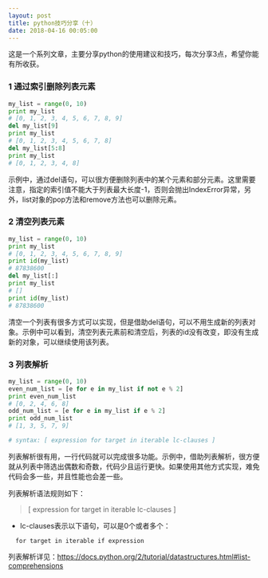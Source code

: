 ```yaml
---
layout: post
title: python技巧分享（十）
date: 2018-04-16 00:05:00
---
```


这是一个系列文章，主要分享python的使用建议和技巧，每次分享3点，希望你能有所收获。

### 1 通过索引删除列表元素

```python
my_list = range(0, 10)
print my_list
# [0, 1, 2, 3, 4, 5, 6, 7, 8, 9]
del my_list[9]
print my_list
# [0, 1, 2, 3, 4, 5, 6, 7, 8]
del my_list[5:8]
print my_list
# [0, 1, 2, 3, 4, 8]
```

示例中，通过del语句，可以很方便删除列表中的某个元素和部分元素。这里需要注意，指定的索引值不能大于列表最大长度-1，否则会抛出IndexError异常，另外，list对象的pop方法和remove方法也可以删除元素。

### 2 清空列表元素

```python
my_list = range(0, 10)
print my_list
# [0, 1, 2, 3, 4, 5, 6, 7, 8, 9]
print id(my_list)
# 87838600
del my_list[:]
print my_list
# []
print id(my_list)
# 87838600
```

清空一个列表有很多方式可以实现，但是借助del语句，可以不用生成新的列表对象。示例中可以看到，清空列表元素前和清空后，列表的id没有改变，即没有生成新的对象，可以继续使用该列表。

### 3 列表解析

```python
my_list = range(0, 10)
even_num_list = [e for e in my_list if not e % 2]
print even_num_list
# [0, 2, 4, 6, 8]
odd_num_list = [e for e in my_list if e % 2]
print odd_num_list
# [1, 3, 5, 7, 9]

# syntax: [ expression for target in iterable lc-clauses ]
```

列表解析很有用，一行代码就可以完成很多功能。示例中，借助列表解析，很方便就从列表中筛选出偶数和奇数，代码少且运行更快。如果使用其他方式实现，难免代码会多一些，并且性能也会差一些。

列表解析语法规则如下：

> [ expression for target in iterable lc-clauses ]

- lc-clauses表示以下语句，可以是0个或者多个：

```
  for target in iterable if expression
```

列表解析详见：https://docs.python.org/2/tutorial/datastructures.html#list-comprehensions
